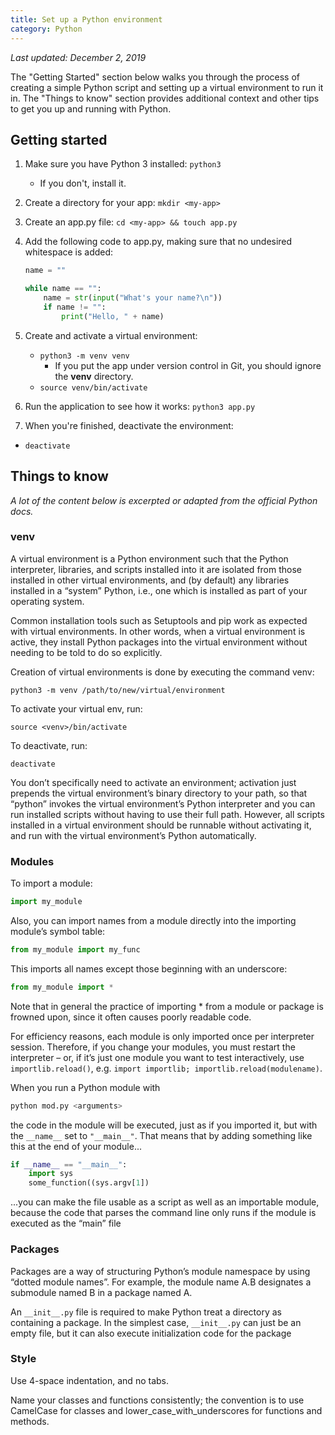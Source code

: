 ```yaml
---
title: Set up a Python environment
category: Python
---
```


*Last updated: December 2, 2019*

The "Getting Started" section below walks you through the process of creating a simple Python script and setting up a virtual environment to run it in. The "Things to know" section provides additional context and other tips to get you up and running with Python.

## Getting started ##

1. Make sure you have Python 3 installed: `python3`
    * If you don't, install it.
1. Create a directory for your app: `mkdir <my-app>`
1. Create an app.py file: `cd <my-app> && touch app.py`
1. Add the following code to app.py, making sure that no undesired whitespace is added:

   ```python
   name = ""

   while name == "":
       name = str(input("What's your name?\n"))
       if name != "":
           print("Hello, " + name)
   ```

1. Create and activate a virtual environment:
    * `python3 -m venv venv`
        * If you put the app under version control in Git, you should ignore the **venv** directory.
    * `source venv/bin/activate`
1. Run the application to see how it works: `python3 app.py`
1. When you're finished, deactivate the environment:
  * `deactivate`

## Things to know ##

*A lot of the content below is excerpted or adapted from the official Python docs.*

### venv ###

A virtual environment is a Python environment such that the Python interpreter, libraries, and scripts installed into it are isolated from those installed in other virtual environments, and (by default) any libraries installed in a “system” Python, i.e., one which is installed as part of your operating system.

Common installation tools such as Setuptools and pip work as expected with virtual environments. In other words, when a virtual environment is active, they install Python packages into the virtual environment without needing to be told to do so explicitly.

Creation of virtual environments is done by executing the command venv:

```shell
python3 -m venv /path/to/new/virtual/environment
```

To activate your virtual env, run:

```shell
source <venv>/bin/activate
```

To deactivate, run:

```shell
deactivate
```

You don’t specifically need to activate an environment; activation just prepends the virtual environment’s binary directory to your path, so that “python” invokes the virtual environment’s Python interpreter and you can run installed scripts without having to use their full path. However, all scripts installed in a virtual environment should be runnable without activating it, and run with the virtual environment’s Python automatically.

### Modules ###

To import a module:

```python
import my_module
```

Also, you can import names from a module directly into the importing module’s symbol table:

```python
from my_module import my_func
```

This imports all names except those beginning with an underscore:

```python
from my_module import *
```

Note that in general the practice of importing * from a module or package is frowned upon, since it often causes poorly readable code.

For efficiency reasons, each module is only imported once per interpreter session. Therefore, if you change your modules, you must restart the interpreter – or, if it’s just one module you want to test interactively, use `importlib.reload()`, e.g. `import importlib; importlib.reload(modulename)`.

When you run a Python module with

```python
python mod.py <arguments>
```

the code in the module will be executed, just as if you imported it, but with the `__name__` set to `"__main__"`. That means that by adding something like this at the end of your module...

```python
if __name__ == "__main__":
    import sys
    some_function((sys.argv[1])
```

...you can make the file usable as a script as well as an importable module, because the code that parses the command line only runs if the module is executed as the “main” file

### Packages ###

Packages are a way of structuring Python’s module namespace by using “dotted module names”. For example, the module name A.B designates a submodule named B in a package named A.

An `__init__.py` file is required to make Python treat a directory as containing a package. In the simplest case, `__init__.py` can just be an empty file, but it can also execute initialization code for the package

### Style ###

Use 4-space indentation, and no tabs.

Name your classes and functions consistently; the convention is to use CamelCase for classes and lower_case_with_underscores for functions and methods.